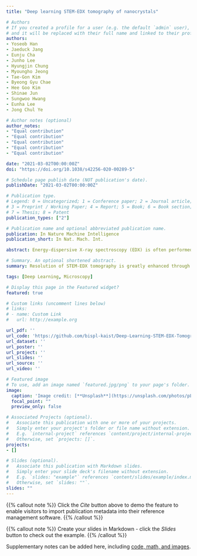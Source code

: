 ```yaml
---
title: "Deep learning STEM-EDX tomography of nanocrystals"

# Authors
# If you created a profile for a user (e.g. the default `admin` user), write the username (folder name) here 
# and it will be replaced with their full name and linked to their profile.
authors:
- Yoseob Han
- Jaeduck Jang
- Eunju Cha
- Junho Lee
- Hyungjin Chung
- Myoungho Jeong
- Tae-Gon Kim
- Byeong Gyu Chae
- Hee Goo Kim
- Shinae Jun
- Sungwoo Hwang
- Eunha Lee
- Jong Chul Ye

# Author notes (optional)
author_notes:
- "Equal contribution"
- "Equal contribution"
- "Equal contribution"
- "Equal contribution"
- "Equal contribution"

date: "2021-03-02T00:00:00Z"
doi: "https://doi.org/10.1038/s42256-020-00289-5"

# Schedule page publish date (NOT publication's date).
publishDate: "2021-03-02T00:00:00Z"

# Publication type.
# Legend: 0 = Uncategorized; 1 = Conference paper; 2 = Journal article;
# 3 = Preprint / Working Paper; 4 = Report; 5 = Book; 6 = Book section;
# 7 = Thesis; 8 = Patent
publication_types: ["2"]

# Publication name and optional abbreviated publication name.
publication: In Nature Machine Intelligence
publication_short: In Nat. Mach. Int.

abstract: Energy-dispersive X-ray spectroscopy (EDX) is often performed simultaneously with high-angle annular dark-field scanning transmission electron microscopy (STEM) for nanoscale physico-chemical analysis. However, high-quality STEM-EDX tomographic imaging is still challenging due to fundamental limitations such as sample degradation with prolonged scan time and the low probability of X-ray generation. To address this, we propose an unsupervised deep learning method for high-quality 3D EDX tomography of core–shell nanocrystals, which can be usually permanently dammaged by prolonged electron beam. The proposed deep learning STEM-EDX tomography method was used to accurately reconstruct Au nanoparticles and InP/ZnSe/ZnS core–shell quantum dots, used in commercial display devices. Furthermore, the shape and thickness uniformity of the reconstructed ZnSe/ZnS shell closely correlates with optical properties of the quantum dots, such as quantum efficiency and chemical stability.

# Summary. An optional shortened abstract.
summary: Resolution of STEM-EDX tomography is greatly enhanced through unsupervised deep learning. We verified the method by comparing the optical properties.

tags: [Deep Learning, Microscopy]

# Display this page in the Featured widget?
featured: true

# Custom links (uncomment lines below)
# links:
# - name: Custom Link
#   url: http://example.org

url_pdf: ''
url_code: 'https://github.com/bispl-kaist/Deep-Learning-STEM-EDX-Tomography/tree/master/Deep_Learning_STEM-EDX_Tomography'
url_dataset: ''
url_poster: ''
url_project: ''
url_slides: ''
url_source: ''
url_video: ''

# Featured image
# To use, add an image named `featured.jpg/png` to your page's folder. 
image:
  caption: 'Image credit: [**Unsplash**](https://unsplash.com/photos/pLCdAaMFLTE)'
  focal_point: ""
  preview_only: false

# Associated Projects (optional).
#   Associate this publication with one or more of your projects.
#   Simply enter your project's folder or file name without extension.
#   E.g. `internal-project` references `content/project/internal-project/index.md`.
#   Otherwise, set `projects: []`.
projects:
- []

# Slides (optional).
#   Associate this publication with Markdown slides.
#   Simply enter your slide deck's filename without extension.
#   E.g. `slides: "example"` references `content/slides/example/index.md`.
#   Otherwise, set `slides: ""`.
slides: ""
---
```


{{% callout note %}}
Click the *Cite* button above to demo the feature to enable visitors to import publication metadata into their reference management software.
{{% /callout %}}

{{% callout note %}}
Create your slides in Markdown - click the *Slides* button to check out the example.
{{% /callout %}}

Supplementary notes can be added here, including [code, math, and images](https://wowchemy.com/docs/writing-markdown-latex/).
